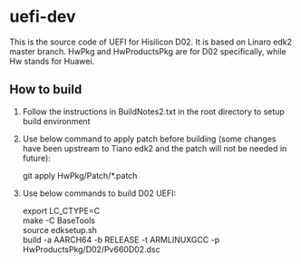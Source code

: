 # uefi-dev
This is the source code of UEFI for Hisilicon D02. It is based on Linaro edk2 master branch.
HwPkg and HwProductsPkg are for D02 specifically, while Hw stands for Huawei. 

## How to build
1. Follow the instructions in BuildNotes2.txt in the root directory to setup build environment

2. Use below command to apply patch before building
(some changes have been upstream to Tiano edk2 and the patch will not be needed in future):

    git apply HwPkg/Patch/*.patch

3. Use below commands to build D02 UEFI:

    export LC_CTYPE=C<br>
    make -C BaseTools<br>
    source edksetup.sh<br>
    build -a AARCH64 -b RELEASE -t ARMLINUXGCC -p HwProductsPkg/D02/Pv660D02.dsc<br>
